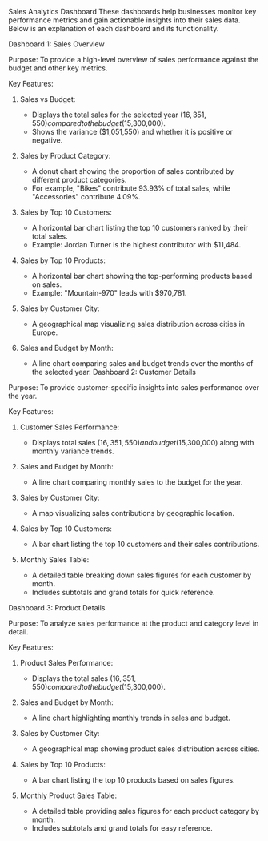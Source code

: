 Sales Analytics Dashboard 
These dashboards help businesses monitor key performance metrics and gain actionable insights into their sales data. Below is an explanation of each dashboard and its functionality.

 Dashboard 1: Sales Overview

 Purpose:
To provide a high-level overview of sales performance against the budget and other key metrics.

 Key Features:
1. Sales vs Budget:
   - Displays the total sales for the selected year ($16,351,550) compared to the budget ($15,300,000).
   - Shows the variance ($1,051,550) and whether it is positive or negative.

2. Sales by Product Category:
   - A donut chart showing the proportion of sales contributed by different product categories.
   - For example, "Bikes" contribute 93.93% of total sales, while "Accessories" contribute 4.09%.

3. Sales by Top 10 Customers:
   - A horizontal bar chart listing the top 10 customers ranked by their total sales.
   - Example: Jordan Turner is the highest contributor with $11,484.

4. Sales by Top 10 Products:
   - A horizontal bar chart showing the top-performing products based on sales.
   - Example: "Mountain-970" leads with $970,781.

5. Sales by Customer City:
   - A geographical map visualizing sales distribution across cities in Europe.

6. Sales and Budget by Month:
   - A line chart comparing sales and budget trends over the months of the selected year.
 Dashboard 2: Customer Details

 Purpose:
To provide customer-specific insights into sales performance over the year.

 Key Features:
1. Customer Sales Performance:
   - Displays total sales ($16,351,550) and budget ($15,300,000) along with monthly variance trends.

2. Sales and Budget by Month:
   - A line chart comparing monthly sales to the budget for the year.

3. Sales by Customer City:
   - A map visualizing sales contributions by geographic location.

4. Sales by Top 10 Customers:
   - A bar chart listing the top 10 customers and their sales contributions.

5. Monthly Sales Table:
   - A detailed table breaking down sales figures for each customer by month.
   - Includes subtotals and grand totals for quick reference.

 Dashboard 3: Product Details

 Purpose:
To analyze sales performance at the product and category level in detail.

 Key Features:
1. Product Sales Performance:
   - Displays the total sales ($16,351,550) compared to the budget ($15,300,000).

2. Sales and Budget by Month:
   - A line chart highlighting monthly trends in sales and budget.

3. Sales by Customer City:
   - A geographical map showing product sales distribution across cities.

4. Sales by Top 10 Products:
   - A bar chart listing the top 10 products based on sales figures.

5. Monthly Product Sales Table:
   - A detailed table providing sales figures for each product category by month.
   - Includes subtotals and grand totals for easy reference.

